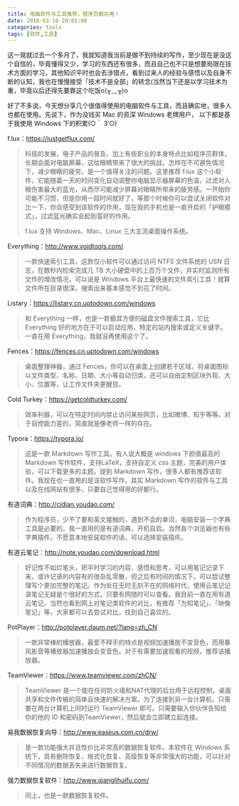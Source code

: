 ```yaml
---
title: 电脑软件与工具推荐，程序员都在用！
date: 2018-03-10 20:01:08
categories: tools
tags: [软件,工具] 
---
```


这一晃就过去一个多月了，我就知道我当前是做不到持续的写作，至少现在是没这个自信的，毕竟懂得又少，学习的东西还有很多，而且自己也不只是想要局限在技术方面的学习，其他知识平时也会去涉猎点，看到过来人的经验与感悟以及自身不断的认知，我也在慢慢接受「技术不是全部」的转念(当然当下还是以学习技术为重，毕竟以后还得先要靠这个吃饭o(╥﹏╥)o 

好了不多说，今天想分享几个很值得使用的电脑软件与工具，而且确实地，很多人也都在使用。先说下，作为没钱买 Mac 的资深 Windows 老牌用户， 以下都是基于我使用 Windows 下的积累(○｀ 3′○)  <!-- more --> 

f.lux：https://justgetflux.com/

> 科技的发展，电子产品的普及，加上有些职业的本身特点比如程序员群体，长期会面对电脑屏幕，这给眼睛带来了很大的挑战，怎样在不可避免情况下，减少眼睛的疲劳，是一个值得关注的问题。这里推荐 f.lux 这个小软件，它能随着一天的时间变化自动调整你电脑显示器屏幕的色温，过滤对人眼伤害最大的蓝光，从而尽可能减少屏幕对眼睛所带来的疲劳感。一开始你可能不习惯，但是你用一段时间就好了，等那个时候你可以尝试关闭软件对比一下，你会感受到该软件的作用，现在我的手机也是一直开启的「护眼模式」，过滤蓝光确实会起到蛮好的作用。
>
> f.lux 支持 Windows、Mac、Linux 三大主流桌面操作系统。

Everything：http://www.voidtools.com/

> 一款快速索引工具，这款仅小软件可以通过访问 NTFS 文件系统的 USN 日志，在数秒内检索完成几 TB 大小硬盘中的上百万个文件，并实时监测所有文件的增改情况，可以说是 Windows 平台上最快速的文件索引工具！就算文件所在目录很深，搜索出来基本感觉不到花了时间。

Listary：https://listary.cn.uptodown.com/windows

> 和 Everything 一样，也是一款极其方便的磁盘文件搜索工具，它比 Everything 好的地方在于可以启动应用，特定的站内搜索或定义关键字。一直在用 Everything，我就没再使用这个了。

Fences：https://fences.cn.uptodown.com/windows

> 桌面整理神器，通过 Fences，你可以在桌面上创建若干区域，将桌面图标以文件类型、名称、日期、大小等自动归类，还可以自由定制区块外观、大小、位置等，让工作文件夹更醒目。

Cold Turkey：https://getcoldturkey.com/

> 效率利器，可以在特定时间内禁止访问某些网页，比如微博、知乎等等。对于自控能力差的，简直就是像老师一样的存在。

Typora：https://typora.io/

> 这是一款 Markdown 写作工具。有人说大概是 windows 下颜值最高的 Markdown 写作软件，支持LaTeX，支持自定义 css 主题，完美的用户体验，可以下载更多的主题。提到 Markdown 写作，很多人都有推荐该软件。我现在也一直用的是该软件写作。其实 Markdown 写作的软件与工具以及在线网站有很多，只要自己觉得用的好都行。

有道词典：http://cidian.youdao.com/

> 作为程序员，少不了要和英文接触的，遇到不会的单词，电脑安装一个字典工具是必要的，我一直用的是有道词典，开机自启。当然各个浏览器也有些字典插件，不愿意本地安装软件的话，可以选择安装插件。

有道云笔记：http://note.youdao.com/download.html

> 好记性不如烂笔头，把平时学习的内容、感悟和思考，可以用笔记记录下来，或许记录的内容有的很杂乱零散，但之后有时间的情况下，可以尝试整理写个更加完整的笔记。作为处在无时无刻不在的网络时代，使用云笔记记录笔记无疑是个很好的方式，只要有网随时可以查看。我目前一直在用有道云笔记，当然也看到网上对笔记类软件的对比，有推荐「为知笔记」、「映像笔记」等，大家都可以去尝试对比，找到自己喜欢的。

PotPlayer：http://potplayer.daum.net/?lang=zh_CN

>  一款非常棒的播放器，最爱不释手的特点是视频加速播放不变音色，而用暴风影音等播放器加速播放会变音色。对于有需要加速观看的视频，推荐该播放器。

TeamViewer：https://www.teamviewer.com/zhCN/

> TeamViewer 是一个能在任何防火墙和NAT代理的后台用于远程控制，桌面共享和文件传输的简单且快速的解决方案。为了连接到另一台计算机，只需要在两台计算机上同时运行 TeamViewer 即可。只需要输入你伙伴告知给你的他的 ID 和密码到TeamViewer，然后就会立即建立起连接。

易我数据恢复向导：http://www.easeus.com.cn/drw/

> 是一款功能强大并且性价比非常高的数据恢复软件。本软件在 Windows 系统下，具有删除恢复、格式化恢复、高级恢复等非常强大的功能，可以针对不同情况的数据丢失来进行数据恢复。

强力数据恢复软件：http://www.qianglihuifu.com/

>  同上，也是一款数据恢复软件。



